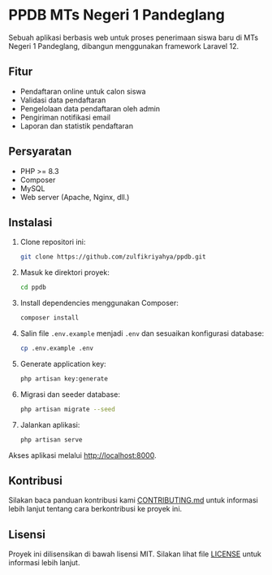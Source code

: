# PPDB MTs Negeri 1 Pandeglang

Sebuah aplikasi berbasis web untuk proses penerimaan siswa baru di MTs Negeri 1 Pandeglang, dibangun menggunakan framework Laravel 12.

## Fitur

- Pendaftaran online untuk calon siswa
- Validasi data pendaftaran
- Pengelolaan data pendaftaran oleh admin
- Pengiriman notifikasi email
- Laporan dan statistik pendaftaran

## Persyaratan

- PHP >= 8.3
- Composer
- MySQL
- Web server (Apache, Nginx, dll.)

## Instalasi

1. Clone repositori ini:
    ```bash
    git clone https://github.com/zulfikriyahya/ppdb.git
    ```

2. Masuk ke direktori proyek:
    ```bash
    cd ppdb
    ```

3. Install dependencies menggunakan Composer:
    ```bash
    composer install
    ```

4. Salin file `.env.example` menjadi `.env` dan sesuaikan konfigurasi database:
    ```bash
    cp .env.example .env
    ```

5. Generate application key:
    ```bash
    php artisan key:generate
    ```

6. Migrasi dan seeder database:
    ```bash
    php artisan migrate --seed
    ```

7. Jalankan aplikasi:
    ```bash
    php artisan serve
    ```

Akses aplikasi melalui [http://localhost:8000](http://localhost:8000).

## Kontribusi

Silakan baca panduan kontribusi kami [CONTRIBUTING.md](CONTRIBUTING.md) untuk informasi lebih lanjut tentang cara berkontribusi ke proyek ini.

## Lisensi

Proyek ini dilisensikan di bawah lisensi MIT. Silakan lihat file [LICENSE](LICENSE) untuk informasi lebih lanjut.
